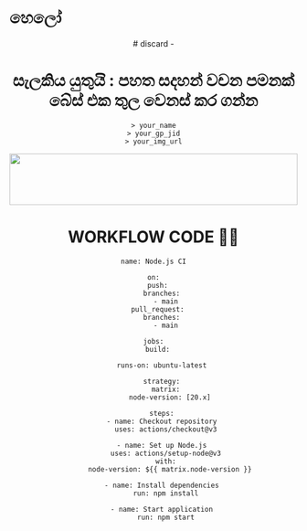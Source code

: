 # හෙලෝ
<div align="center">
# discard - 

 
# සැලකිය යුතුයි : පහත සදහන් වචන පමනක් බේස් එක තුල වෙනස් කර ගන්න
```
> your_name
> your_gp_jid
> your_img_url
```


 <img src="😂" height="90" width="100%">


# WORKFLOW CODE 👨‍💻
```
name: Node.js CI

on:
  push:
    branches:
      - main
  pull_request:
    branches:
      - main

jobs:
  build:

    runs-on: ubuntu-latest

    strategy:
      matrix:
        node-version: [20.x]

    steps:
    - name: Checkout repository
      uses: actions/checkout@v3

    - name: Set up Node.js
      uses: actions/setup-node@v3
      with:
        node-version: ${{ matrix.node-version }}

    - name: Install dependencies
      run: npm install

    - name: Start application
      run: npm start

